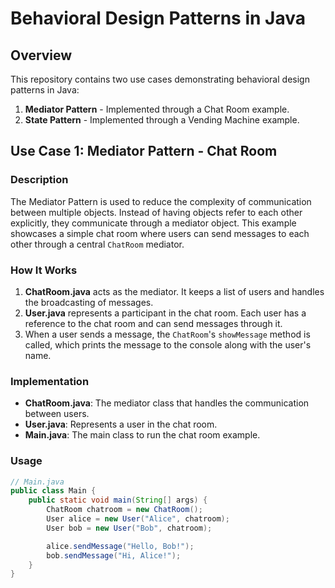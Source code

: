 # Behavioral Design Patterns in Java

## Overview
This repository contains two use cases demonstrating behavioral design patterns in Java:
1. **Mediator Pattern** - Implemented through a Chat Room example.
2. **State Pattern** - Implemented through a Vending Machine example.

## Use Case 1: Mediator Pattern - Chat Room

### Description
The Mediator Pattern is used to reduce the complexity of communication between multiple objects. Instead of having objects refer to each other explicitly, they communicate through a mediator object. This example showcases a simple chat room where users can send messages to each other through a central `ChatRoom` mediator.

### How It Works
1. **ChatRoom.java** acts as the mediator. It keeps a list of users and handles the broadcasting of messages.
2. **User.java** represents a participant in the chat room. Each user has a reference to the chat room and can send messages through it.
3. When a user sends a message, the `ChatRoom`'s `showMessage` method is called, which prints the message to the console along with the user's name.

### Implementation
- **ChatRoom.java**: The mediator class that handles the communication between users.
- **User.java**: Represents a user in the chat room.
- **Main.java**: The main class to run the chat room example.

### Usage
```java
// Main.java
public class Main {
    public static void main(String[] args) {
        ChatRoom chatroom = new ChatRoom();
        User alice = new User("Alice", chatroom);
        User bob = new User("Bob", chatroom);

        alice.sendMessage("Hello, Bob!");
        bob.sendMessage("Hi, Alice!");
    }
}
